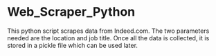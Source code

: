 # Web_Scraper_Python
This python script scrapes data from Indeed.com. The two parameters needed are the location and job title. Once all the data is collected, it is stored in a pickle file which can be used later.
